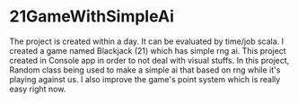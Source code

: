 # 21GameWithSimpleAi
The project is created within a day.
It can be evaluated by time/job scala.
I created a game named Blackjack (21) which has simple rng ai.
This project created in Console app in order to not deal with visual stuffs.
In this project, Random class being used to make a simple ai that based on rng while it's playing against us.
I also improve the game's point system which is really easy right now.
